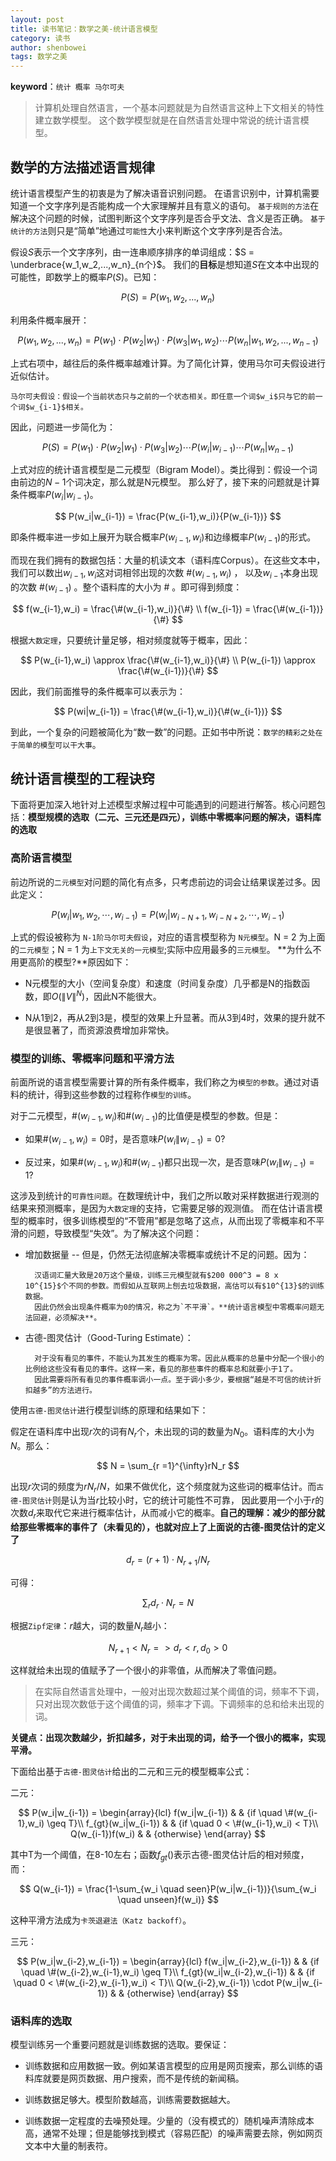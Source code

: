 ```yaml
---
layout: post
title: 读书笔记：数学之美-统计语言模型
category: 读书
author: shenbowei
tags: 数学之美
---
```


**keyword**：`统计 概率 马尔可夫`

> 计算机处理自然语言，一个基本问题就是为自然语言这种上下文相关的特性建立数学模型。
> 这个数学模型就是在自然语言处理中常说的统计语言模型。

## 数学的方法描述语言规律

统计语言模型产生的初衷是为了解决语音识别问题。
在语言识别中，计算机需要知道一个文字序列是否能构成一个大家理解并且有意义的语句。
`基于规则的方法`在解决这个问题的时候，试图判断这个文字序列是否合乎文法、含义是否正确。
`基于统计的方法`则只是“简单”地通过`可能性`大小来判断这个文字序列是否合法。

假设$S$表示一个文字序列，由一连串顺序排序的单词组成：$S = \underbrace{w_1,w_2,...,w_n}_{n个}$。
我们的**目标**是想知道$S$在文本中出现的可能性，即数学上的概率$P(S)$。已知：

$$
P(S) = P(w_1, w_2, ... , w_n)
$$

利用条件概率展开：

$$
P(w_1, w_2, ... , w_n) = P(w_1) \cdot P(w_2|w_1) \cdot P(w_3| w_1,w_2) \cdots P(w_n|w_1,w_2,...,w_{n-1})
$$

上式右项中，越往后的条件概率越难计算。为了简化计算，使用马尔可夫假设进行近似估计。

```
马尔可夫假设：假设一个当前状态只与之前的一个状态相关。即任意一个词$w_i$只与它的前一个词$w_{i-1}$相关。
```

因此，问题进一步简化为：

$$
P(S) = P(w_1) \cdot P(w_2|w_1) \cdot P(w_3|w_2) \cdots P(w_i|w_{i-1}) \cdots P(w_n|w_{n-1})
$$

上式对应的统计语言模型是二元模型（Bigram Model）。类比得到：假设一个词由前边的$N-1$个词决定，那么就是N元模型。
那么好了，接下来的问题就是计算条件概率$P(w_i|w_{i-1})$。

$$
P(w_i|w_{i-1}) = \frac{P(w_{i-1},w_i)}{P(w_{i-1})}
$$

即条件概率进一步如上展开为联合概率$P(w_{i-1},w_i)$和边缘概率$P(w_{i-1})$的形式。

而现在我们拥有的数据包括：大量的机读文本（语料库Corpus）。在这些文本中，我们可以数出$w_{i-1},w_i$这对词相邻出现的次数 #$(w_{i-1},w_i)$ ，
以及$w_{i-1}$本身出现的次数 #$(w_{i-1})$ 。整个语料库的大小为 # 。即可得到频度：

$$
f(w_{i-1},w_i) = \frac{\#(w_{i-1},w_i)}{\#}
\\
f(w_{i-1}) = \frac{\#(w_{i-1})}{\#}
$$

根据`大数定理`，只要统计量足够，相对频度就等于概率，因此：

$$
P(w_{i-1},w_i) \approx \frac{\#(w_{i-1},w_i)}{\#}
\\
P(w_{i-1}) \approx \frac{\#(w_{i-1})}{\#}
$$

因此，我们前面推导的条件概率可以表示为：

$$
P(wi|w_{i-1}) = \frac{\#(w_{i-1},w_i)}{\#(w_{i-1})}
$$

到此，一个复杂的问题被简化为“数一数”的问题。正如书中所说：`数学的精彩之处在于简单的模型可以干大事`。

## 统计语言模型的工程诀窍

下面将更加深入地针对上述模型求解过程中可能遇到的问题进行解答。核心问题包括：**模型规模的选取（二元、三元还是四元），训练中零概率问题的解决，语料库的选取**

### 高阶语言模型

前边所说的`二元模型`对问题的简化有点多，只考虑前边的词会让结果误差过多。因此定义：

$$
P(w_i|w_1,w_2, \cdots ,w_{i-1}) = P(w_i|w_{i-N+1},w_{i-N+2}, \cdots , w_{i-1})
$$

上式的假设被称为 `N-1阶马尔可夫假设`，对应的语言模型称为 `N元模型`。N = 2 为上面的`二元模型`；N = 1 为`上下文无关的一元模型`;实际中应用最多的`三元模型`。
**为什么不用更高阶的模型?**原因如下：

- N元模型的大小（空间复杂度）和速度（时间复杂度）几乎都是N的指数函数，即$O(\|V\|^{N})$，因此N不能很大。

- N从1到2，再从2到3是，模型的效果上升显著。而从3到4时，效果的提升就不是很显著了，而资源浪费增加非常快。

### 模型的训练、零概率问题和平滑方法

前面所说的语言模型需要计算的所有条件概率，我们称之为`模型的参数`。通过对语料的统计，得到这些参数的过程称作`模型的训练`。

对于二元模型，#$(w_{i-1},w_{i})$和#$(w_{i-1})$的比值便是模型的参数。但是：

- 如果#$(w_{i-1},w_{i})=0$时，是否意味$P(w_i\|w_{i-1})=0?$

- 反过来，如果#$(w_{i-1},w_{i})$和#$(w_{i-1})$都只出现一次，是否意味$P(w_i\|w_{i-1})=1?$

这涉及到统计的`可靠性问题`。在数理统计中，我们之所以敢对采样数据进行观测的结果来预测概率，是因为`大数定理`的支持，它需要足够的观测值。
而在估计语言模型的概率时，很多训练模型的“不管用”都是忽略了这点，从而出现了零概率和不平滑的问题，导致模型“失效”。为了解决这个问题：

- 增加数据量 -- 但是，仍然无法彻底解决零概率或统计不足的问题。因为：

		汉语词汇量大致是20万这个量级，训练三元模型就有$200 000^3 = 8 x 10^{15}$个不同的参数。而假如从互联网上刨去垃圾数据，高估可以有$10^{13}$的训练数据。
		因此仍然会出现条件概率为0的情况，称之为`不平滑`。**统计语言模型中零概率问题无法回避，必须解决**。
		
- 古德-图灵估计（Good-Turing Estimate）：

		对于没有看见的事件，不能认为其发生的概率为零。因此从概率的总量中分配一个很小的比例给这些没有看见的事件。这样一来，看见的那些事件的概率总和就要小于1了。
		因此需要将所有看见的事件概率调小一点。至于调小多少，要根据“越是不可信的统计折扣越多”的方法进行。

使用`古德-图灵估计`进行模型训练的原理和结果如下：

假定在语料库中出现$r$次的词有$N_r$个，未出现的词的数量为$N_0$。语料库的大小为$N$。那么：

$$
N = \sum_{r =1}^{\infty}rN_r
$$

出现$r$次词的频度为$rN_r/N$，如果不做优化，这个频度就为这些词的概率估计。而`古德-图灵估计`则是认为当$r$比较小时，它的统计可能性不可靠，
因此要用一个小于$r$的次数$d_r$来取代它来进行概率估计，从而减小它的概率。**自己的理解：减少的部分就给那些零概率的事件了（未看见的），也就对应上了上面说的古德-图灵估计的定义了**

$$
d_r = (r+1) \cdot N_{r+1}/N_r
$$

可得：

$$
\sum_{r}d_r \cdot N_r = N
$$

根据`Zipf定律`：$r$越大，词的数量$N_r$越小：

$$
N_{r+1} < N_r => d_r<r,d_0>0
$$

这样就给未出现的值赋予了一个很小的非零值，从而解决了零值问题。

> 在实际自然语言处理中，一般对出现次数超过某个阈值的词，频率不下调，只对出现次数低于这个阈值的词，频率才下调。下调频率的总和给未出现的词。

**关键点：出现次数越少，折扣越多，对于未出现的词，给予一个很小的概率，实现平滑。**

下面给出基于`古德-图灵估计`给出的二元和三元的模型概率公式：

二元：

$$
P(w_i|w_{i-1}) = 
\begin{array}{lcl}
f(w_i|w_{i-1})       &      & {if  \quad \#(w_{i-1},w_i) \geq T}\\
f_{gt}(w_i|w_{i-1})  &      & {if  \quad 0 < \#(w_{i-1},w_i) < T}\\
Q(w_{i-1})f(w_i)     &      & {otherwise}
\end{array}
$$

其中T为一个阈值，在8-10左右；函数$f_{gt}()$表示古德-图灵估计后的相对频度，而：

$$
Q(w_{i-1}) = \frac{1-\sum_{w_i \quad seen}P(w_i|w_{i-1})}{\sum_{w_i \quad unseen}f(w_i)}
$$

这种平滑方法成为`卡茨退避法（Katz backoff）`。

三元：

$$
P(w_i|w_{i-2},w_{i-1}) = 
\begin{array}{lcl}
f(w_i|w_{i-2},w_{i-1})       &      & {if  \quad \#(w_{i-2},w_{i-1},w_i) \geq T}\\
f_{gt}(w_i|w_{i-2},w_{i-1})  &      & {if  \quad 0 < \#(w_{i-2},w_{i-1},w_i) < T}\\
Q(w_{i-2},w_{i-1}) \cdot P(w_i|w_{i-1})     &      & {otherwise}
\end{array}
$$

### 语料库的选取

模型训练另一个重要问题就是训练数据的选取。要保证：

- 训练数据和应用数据一致。例如某语言模型的应用是网页搜索，那么训练的语料库就要是网页数据、用户搜索，而不是传统的新闻稿。

- 训练数据足够大。模型阶数越高，训练需要数据越大。

- 训练数据一定程度的去噪预处理。少量的（没有模式的）随机噪声清除成本高，通常不处理；但是能够找到模式（容易匹配）的噪声需要去除，例如网页文本中大量的制表符。

